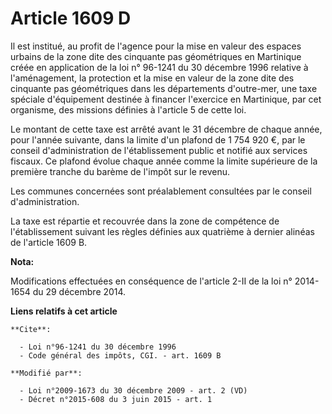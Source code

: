 # Article 1609 D

Il est institué, au profit de l'agence pour la mise en valeur des espaces urbains de la zone dite des cinquante pas
géométriques en Martinique créée en application de la loi n° 96-1241 du 30 décembre 1996 relative à l'aménagement, la
protection et la mise en valeur de la zone dite des cinquante pas géométriques dans les départements d'outre-mer, une taxe
spéciale d'équipement destinée à financer l'exercice en Martinique, par cet organisme, des missions définies à l'article 5 de
cette loi. 

Le montant de cette taxe est arrêté avant le 31 décembre de chaque année, pour l'année suivante, dans la limite d'un plafond
de 1 754 920  €, par le conseil d'administration de l'établissement public et notifié aux services fiscaux. Ce plafond évolue
chaque année comme la limite supérieure de la première tranche du barème de l'impôt sur le revenu. 

Les communes concernées sont préalablement consultées par le conseil d'administration. 

La taxe est répartie et recouvrée dans la zone de compétence de l'établissement suivant les règles définies aux quatrième à
dernier alinéas de l'article 1609 B.

**Nota:**

Modifications effectuées en conséquence de l'article 2-II de la loi n° 2014-1654 du 29 décembre 2014.

**Liens relatifs à cet article**

	**Cite**:

	  - Loi n°96-1241 du 30 décembre 1996
	  - Code général des impôts, CGI. - art. 1609 B

	**Modifié par**:

	  - Loi n°2009-1673 du 30 décembre 2009 - art. 2 (VD)
	  - Décret n°2015-608 du 3 juin 2015 - art. 1
